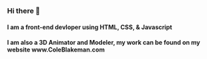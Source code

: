 ### Hi there 👋

<h4>I am a front-end devloper using HTML, CSS, & Javascript</h4>
<h4>I am also a 3D Animator and Modeler, my work can be found on my website www.ColeBlakeman.com<h4>

<!--
**coleblakeman01/coleblakeman01** is a ✨ _special_ ✨ repository because its `README.md` (this file) appears on your GitHub profile.

Here are some ideas to get you started:

- 🔭 I’m currently working on ...
- 🌱 I’m currently learning ...
- 👯 I’m looking to collaborate on ...
- 🤔 I’m looking for help with ...
- 💬 Ask me about ...
- 📫 How to reach me: ...
- 😄 Pronouns: ...
- ⚡ Fun fact: ...
-->
